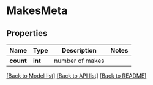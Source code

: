 # MakesMeta

## Properties
Name | Type | Description | Notes
------------ | ------------- | ------------- | -------------
**count** | **int** | number of makes | 

[[Back to Model list]](../README.md#documentation-for-models) [[Back to API list]](../README.md#documentation-for-api-endpoints) [[Back to README]](../README.md)


